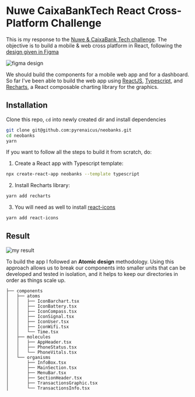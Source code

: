 # Nuwe CaixaBankTech React Cross-Platform Challenge

This is my response to the [Nuwe & CaixaBank Tech challenge](https://nuwe.io/challenge/react-cross-platform). The objective is to build a mobile & web cross platform in React, following the [design given in Figma](<https://www.figma.com/file/QwywweWsNXzZhGQGOjw3zi/Figma-for-Developers%2C-Frontend-Masters-(Community)?node-id=41%3A331>)

![figma design](https://res.cloudinary.com/do6vrwdse/image/upload/v1653756834/caixabank/Screenshot_2022-05-28_at_18.52.21_vvbfkb.png)

We should build the components for a mobile web app and for a dashboard. So far I've been able to build the web app using [ReactJS](https://reactjs.org/), [Typescript](https://www.typescriptlang.org/), and [Recharts](https://recharts.org/), a React composable charting library for the graphics.

## Installation

Clone this repo, `cd` into newly created dir and install dependencies

```bash
git clone git@github.com:pyrenaicus/neobanks.git
cd neobanks
yarn
```

If you want to follow all the steps to build it from scratch, do:

1. Create a React app with Typescript template:

```bash
npx create-react-app neobanks --template typescript
```

2. Install Recharts library:

```bash
yarn add recharts
```

3. You will need as well to install [react-icons](https://react-icons.github.io/react-icons)

```bash
yarn add react-icons
```

## Result

![my result](https://res.cloudinary.com/do6vrwdse/image/upload/v1653760388/caixabank/Screenshot_2022-05-28_at_19.52.35_xzxnlw.png)

To build the app I followed an **Atomic design** methodology. Using this approach allows us to break our components into smaller units that can be developed and tested in isolation, and it helps to keep our directories in order as things scale up.

```
├── components
│   ├── atoms
│   │   ├── IconBarchart.tsx
│   │   ├── IconBattery.tsx
│   │   ├── IconCompass.tsx
│   │   ├── IconSignal.tsx
│   │   ├── IconUser.tsx
│   │   ├── IconWifi.tsx
│   │   └── Time.tsx
│   ├── molecules
│   │   ├── AppHeader.tsx
│   │   ├── PhoneStatus.tsx
│   │   └── PhoneVitals.tsx
│   └── organisms
│       ├── InfoBox.tsx
│       ├── MainSection.tsx
│       ├── MenuBar.tsx
│       ├── SectionHeader.tsx
│       ├── TransactionsGraphic.tsx
│       └── TransactionsInfo.tsx
```
